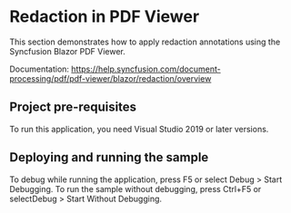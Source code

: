 # Redaction in PDF Viewer
This section demonstrates how to apply redaction annotations using the Syncfusion Blazor PDF Viewer.

Documentation: https://help.syncfusion.com/document-processing/pdf/pdf-viewer/blazor/redaction/overview 

## Project pre-requisites
To run this application, you need Visual Studio 2019 or later versions.

## Deploying and running the sample
To debug while running the application, press F5 or select Debug > Start Debugging. To run the sample without debugging, press Ctrl+F5 or selectDebug > Start Without Debugging.